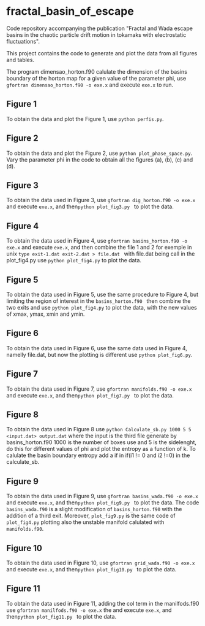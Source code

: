 # fractal_basin_of_escape
Code repository accompanying the publication "Fractal and Wada escape basins in the chaotic particle drift motion in tokamaks with electrostatic fluctuations".

This project contains the code to generate and plot the data from all figures and tables. 

The program dimensao_horton.f90 calulate the dimension of the basins boundary of the horton map for a given value of the parameter phi, use ``` gfortran dimensao_horton.f90 -o exe.x ``` and execute ```exe.x``` to run. 

## Figure 1

To obtain the data and plot the Figure 1, use ``` python perfis.py ```.

## Figure 2

To obtain the data and plot the Figure 2, use ``` python plot_phase_space.py ```. Vary the parameter phi in the code to obtain all the figures (a), (b), (c) and (d).

## Figure 3

To obtain the data used in Figure 3, use ``` gfortran dig_horton.f90 -o exe.x ``` and execute ```exe.x```, and then```python plot_fig3.py ``` to plot the data.

## Figure 4

To obtain the data used in Figure 4, use ``` gfortran basins_horton.f90 -o exe.x ``` and execute ```exe.x```, and then combine the file 1 and 2 for exemple in unix ```type exit-1.dat exit-2.dat > file.dat ``` with file.dat being call in the plot_fig4.py use ``` python plot_fig4.py ``` to plot the data.

## Figure 5

To obtain the data used in Figure 5, use the same procedure to Figure 4, but limiting the region of interest in the ```basins_horton.f90 ``` then combine the two exits and use ``` python plot_fig4.py ``` to plot the data, with the new values of xmax, ymax, xmin and ymin.

## Figure 6

To obtain the data used in Figure 6, use the same data used in Figure 4, namelly file.dat, but now the plotting is different use ``` python plot_fig6.py ```.

## Figure 7

To obtain the data used in Figure 7, use ``` gfortran manifolds.f90 -o exe.x ``` and execute ```exe.x```, and then```python plot_fig7.py ``` to plot the data.

## Figure 8

To obtain the data used in Figure 8 use ``` python Calculate_sb.py 1000 5 5 <input.dat> output.dat ``` where the input is the third file generate by basins_horton.f90 1000 is the number of boxes use and 5 is the sidelenght, do this for different values of phi and plot the entropy as a function of k. To calulate the basin boundary entropy add a if in if(i1 != 0 and i2 !=0) in the calculate_sb.	

## Figure 9

To obtain the data used in Figure 9, use ``` gfortran basins_wada.f90 -o exe.x ``` and execute ```exe.x```, and then```python plot_fig9.py ``` to plot the data.
The code ```basins_wada.f90``` is a slight modification of ```basins_horton.f90``` with the addition of a third exit. Moreover, ```plot_fig9.py``` is the same code of ```plot_fig4.py``` plotting also the unstable manifold calulated with ```manifolds.f90```.

## Figure 10

To obtain the data used in Figure 10, use ``` gfortran grid_wada.f90 -o exe.x ``` and execute ```exe.x```, and then```python plot_fig10.py ``` to plot the data.

## Figure 11

To obtain the data used in Figure 11, adding the col term in the manilfods.f90 use ``` gfortran manilfods.f90 -o exe.x ``` the and execute ```exe.x```, and then```python plot_fig11.py ``` to plot the data.





